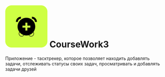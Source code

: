 #  ![alt text](https://github.com/vshgr/23-59-Application/blob/main/appIcon.png) CourseWork3

Приложение - тасктрекер, которое позволяет находить добавлять задачи, отслеживать статусы своих задач, просматривать и добавлять задачи друзей  
